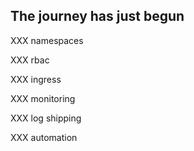 ## The journey has just begun

XXX namespaces

XXX rbac

XXX ingress

XXX monitoring

XXX log shipping

XXX automation
